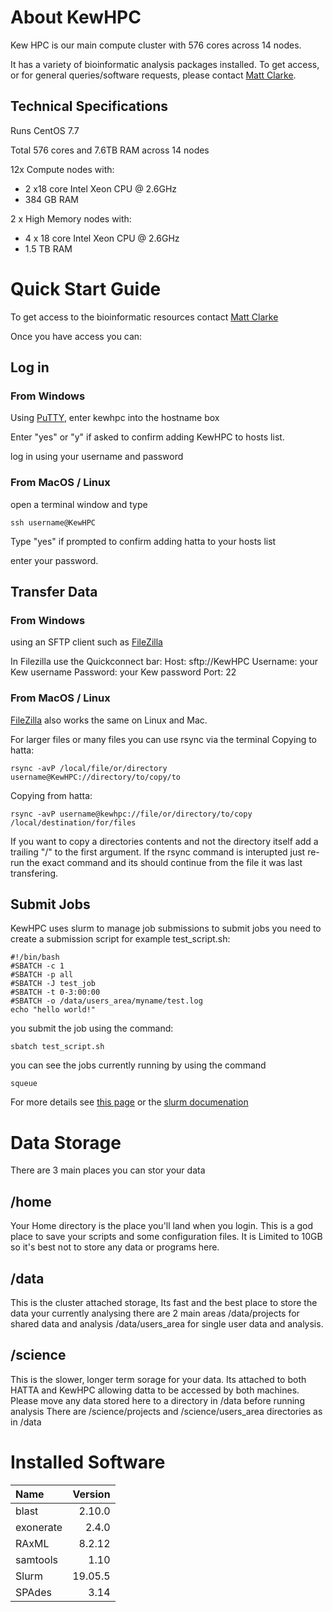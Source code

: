 # About KewHPC

Kew HPC is our main compute cluster with 576 cores across 14 nodes.

It has a variety of bioinformatic analysis packages installed. To get access, or for general queries/software requests, please contact [Matt Clarke](mailto:m.clarke@kew.org).

## Technical Specifications
Runs CentOS 7.7

Total 576 cores and 7.6TB RAM across 14 nodes

12x Compute nodes with:

* 2 x18 core Intel Xeon CPU @ 2.6GHz
* 384 GB RAM

2 x High Memory nodes with:

* 4 x 18  core Intel Xeon CPU @ 2.6GHz
* 1.5 TB RAM


# Quick Start Guide
To get access to the bioinformatic resources contact [Matt Clarke](mailto:m.clarke@kew.org)

Once you have access you can:

## Log in
### From Windows
Using [PuTTY](https://putty.org), enter kewhpc into the hostname box

Enter "yes" or "y" if asked to confirm adding KewHPC to hosts list.

log in using your username and password

### From MacOS / Linux

open a terminal window and type

	ssh username@KewHPC

Type "yes" if prompted to confirm adding hatta to your hosts list

enter your password.

## Transfer Data
### From Windows
using an SFTP client such as [FileZilla](https://filezilla-project.org/download.php?platform=win64)

In Filezilla use the Quickconnect bar:
Host: sftp://KewHPC
Username: your Kew username
Password: your Kew password
Port: 22 

### From MacOS / Linux
[FileZilla](https://filezilla-project.org) also works the same on Linux and Mac.

For larger files or many files you can use rsync via the terminal
Copying to hatta:

	rsync -avP /local/file/or/directory username@KewHPC://directory/to/copy/to

Copying from hatta:

	rsync -avP username@kewhpc://file/or/directory/to/copy /local/destination/for/files

If you want to copy a directories contents and not the directory itself add a trailing "/" to the first argument.
If the rsync command is interupted just re-run the exact command and its should continue from the file it was last transfering.

## Submit Jobs
KewHPC uses slurm to manage job submissions
to submit jobs you need to create a submission script
for example test_script.sh: 

	#!/bin/bash 
	#SBATCH -c 1
	#SBATCH -p all
	#SBATCH -J test_job
	#SBATCH -t 0-3:00:00
	#SBATCH -o /data/users_area/myname/test.log
	echo "hello world!"

you submit the job using the command:

	sbatch test_script.sh

you can see the jobs currently running by using the command 

	squeue

For more details see [this page](./software/slurm.md) or the [slurm documenation](https://slurm.schedmd.com/)

# Data Storage
There are 3 main places you can stor your data

## /home 
Your Home directory is the place you'll land when you login.
This is a god place to save your scripts and some configuration files.
It is Limited to 10GB so it's best not to store any data or programs here.
## /data
This is the cluster attached storage, Its fast and the best place to store the data your currently analysing
there are 2 main areas /data/projects for shared data and analysis /data/users_area for single user data and analysis.

## /science
This is the slower, longer term sorage for your data. Its attached to both HATTA and KewHPC allowing datta to be accessed by both machines.
Please move any data stored here to a directory in /data before running analysis
There are /science/projects and /science/users_area directories as in /data
# Installed Software

| Name | Version |
| :------ | ------: |
| blast | 2.10.0 |
| exonerate | 2.4.0 |
| RAxML | 8.2.12 |
| samtools | 1.10 |
| Slurm | 19.05.5 |
| SPAdes | 3.14 |



